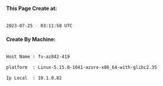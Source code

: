 
   
#### This Page Create at:

```bash

2023-07-25 - 03:11:58 UTC

```

#### Create By Machine:

```bash

Host Name : fv-az842-419

platform  : Linux-5.15.0-1041-azure-x86_64-with-glibc2.35

Ip Local  : 10.1.0.82

```

